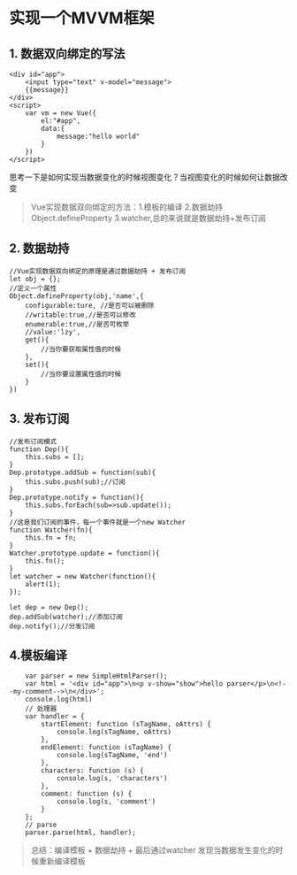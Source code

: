 # 实现一个MVVM框架

## 1. 数据双向绑定的写法

    <div id="app">
        <input type="text" v-model="message">
        {{message}}
    </div>
    <script>
        var vm = new Vue({
            el:"#app",
            data:{
                message:"hello world"
            }
        })
    </script>

思考一下是如何实现当数据变化的时候视图变化？当视图变化的时候如何让数据改变

> Vue实现数据双向绑定的方法：1.模板的编译 2.数据劫持 Object.defineProperty 3.watcher,总的来说就是数据劫持+发布订阅

## 2. 数据劫持

    //Vue实现数据双向绑定的原理是通过数据劫持 + 发布订阅
    let obj = {};
    //定义一个属性
    Object.defineProperty(obj,'name',{
        configurable:ture, //是否可以被删除
        //writable:true,//是否可以修改
        enumerable:true,//是否可枚举
        //value:'lzy',
        get(){
            //当你要获取属性值的时候
        },
        set(){
            //当你要设置属性值的时候
        }
    })

## 3. 发布订阅

    //发布订阅模式
    function Dep(){
        this.subs = [];
    }
    Dep.prototype.addSub = function(sub){
        this.subs.push(sub);//订阅
    }
    Dep.prototype.notify = function(){
        this.subs.forEach(sub=>sub.update());
    }
    //这是我们订阅的事件，每一个事件就是一个new Watcher
    function Watcher(fn){
        this.fn = fn;
    }
    Watcher.prototype.update = function(){
        this.fn();
    }
    let watcher = new Watcher(function(){
        alert(1);
    });

    let dep = new Dep();
    dep.addSub(watcher);//添加订阅
    dep.notify();//分发订阅

## 4.模板编译

        var parser = new SimpleHtmlParser();
        var html = '<div id="app">\n<p v-show="show">hello parser</p>\n<!--my-comment-->\n</div>';
        console.log(html)
        // 处理器
        var handler = {
            startElement: function (sTagName, oAttrs) {
                console.log(sTagName, oAttrs)
            },
            endElement: function (sTagName) {
                console.log(sTagName, 'end')
            },
            characters: function (s) {
                console.log(s, 'characters')
            },
            comment: function (s) {
                console.log(s, 'comment')
            }
        };
        // parse
        parser.parse(html, handler);

> 总结：编译模板 + 数据劫持  + 最后通过watcher 发现当数据发生变化的时候重新编译模板        


